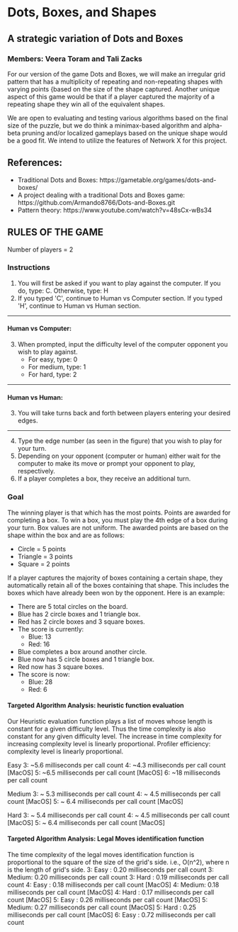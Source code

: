 # Dots, Boxes, and Shapes
## A strategic variation of Dots and Boxes
### Members: Veera Toram and Tali Zacks

For our version of the game Dots and Boxes, we will make an irregular grid pattern that has a multiplicity of repeating and non-repeating shapes with varying points {based on the size of the shape captured. Another unique aspect of this game would be that if a player captured the majority of a repeating shape they win all of the equivalent shapes.

We are open to evaluating and testing various algorithms based on the final size of the puzzle, but we do think a minimax-based algorithm and alpha-beta pruning and/or localized gameplays based on the unique shape would be a good fit. We intend to utilize the features of Network X for this project.

## References: 
<ul>
  <li>Traditional Dots and Boxes: https://gametable.org/games/dots-and-boxes/</li>
  <li>A project dealing with a traditional Dots and Boxes game: https://github.com/Armando8766/Dots-and-Boxes.git</li>
  <li>Pattern theory: https://www.youtube.com/watch?v=48sCx-wBs34</li>
</ul>

## RULES OF THE GAME
Number of players = 2
### Instructions
1. You will first be asked if you want to play against the computer. If you do, type: C. Otherwise, type: H
2. If you typed 'C', continue to Human vs Computer section. If you typed 'H', continue to Human vs Human section.
-----
#### Human vs Computer:
3. When prompted, input the difficulty level of the computer opponent you wish to play against.
   - For easy, type: 0
   - For medium, type: 1
   - For hard, type: 2
---
#### Human vs Human:
3. You will take turns back and forth between players entering your desired edges.
---
4. Type the edge number (as seen in the figure) that you wish to play for your turn.
5. Depending on your opponent (computer or human) either wait for the computer to make its move 
or prompt your opponent to play, respectively.
6. If a player completes a box, they receive an additional turn.

### Goal
The winning player is that which has the most points. Points are awarded for completing a box.
To win a box, you must play the 4th edge of a box during your turn. Box values are not uniform. The awarded points are 
based on the shape within the box and are as follows:
- Circle = 5 points
- Triangle = 3 points
- Square = 2 points

If a player captures the majority of boxes containing a certain shape, they automatically retain all of the
boxes containing that shape. This includes the boxes which have already been won by the opponent. 
Here is an example:
- There are 5 total circles on the board.
- Blue has 2 circle boxes and 1 triangle box.
- Red has 2 circle boxes and 3 square boxes.
- The score is currently: 
  - Blue: 13
  - Red: 16
- Blue completes a box around another circle.
- Blue now has 5 circle boxes and 1 triangle box.
- Red now has 3 square boxes.
- The score is now:
  - Blue: 28
  - Red: 6

#### Targeted Algorithm Analysis: heuristic function evaluation
Our Heuristic evaluation function plays a list of moves whose length is constant for a given difficulty level. Thus
the time complexity is also constant for any given difficulty level. The increase in time complexity for increasing
complexity level is linearly proportional.
Profiler efficiency: 
complexity level is linearly proportional.

Easy
3: ~5.6 milliseconds per call count
4: ~4.3 milliseconds per call count [MacOS]
5: ~6.5  milliseconds per call count [MacOS]
6: ~18  milliseconds per call count


Medium
3: ~ 5.3 milliseconds per call count
4: ~ 4.5 milliseconds per call count [MacOS]
5: ~ 6.4 milliseconds per call count [MacOS]

Hard
3: ~ 5.4 milliseconds per call count
4: ~ 4.5 milliseconds per call count [MacOS]
5: ~ 6.4 milliseconds per call count [MacOS]

#### Targeted Algorithm Analysis: Legal Moves identification function
The time complexity of the legal moves identification function is proportional to the square of the size of the grid's side.
i.e., O(n^2), where n is the length of grid's side. 
3: Easy  : 0.20 milliseconds per call count
3: Medium: 0.20 milliseconds per call count
3: Hard  : 0.19 milliseconds per call count
4: Easy  : 0.18 milliseconds per call count [MacOS]
4: Medium: 0.18 milliseconds per call count [MacOS]
4: Hard  : 0.17 milliseconds per call count [MacOS]
5: Easy  : 0.26 milliseconds per call count [MacOS]
5: Medium: 0.27 milliseconds per call count [MacOS]
5: Hard  : 0.25 milliseconds per call count [MacOS]
6: Easy  : 0.72 milliseconds per call count 
